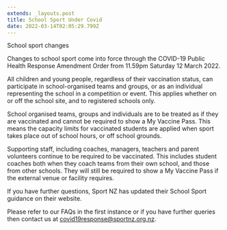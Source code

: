 ```yaml
---
extends: _layouts.post
title: School Sport Under Covid
date: 2022-03-14T02:05:29.799Z
---
```

School sport changes

Changes to school sport come into force through the COVID-19 Public Health Response Amendment Order from 11.59pm Saturday 12 March 2022. 

All children and young people, regardless of their vaccination status, can participate in school-organised teams and groups, or as an individual representing the school in a competition or event. This applies whether on or off the school site, and to registered schools only. 



School organised teams, groups and individuals are to be treated as if they are vaccinated and cannot be required to show a My Vaccine Pass. This means the capacity limits for vaccinated students are applied when sport takes place out of school hours, or off school grounds.  



Supporting staff, including coaches, managers, teachers and parent volunteers continue to be required to be vaccinated. This includes student coaches both when they coach teams from their own school, and those from other schools. They will still be required to show a My Vaccine Pass if the external venue or facility requires. 



If you have further questions, Sport NZ has updated their School Sport guidance on their website.

Please refer to our FAQs in the first instance or if you have further queries then contact us at covid19response@sportnz.org.nz.
